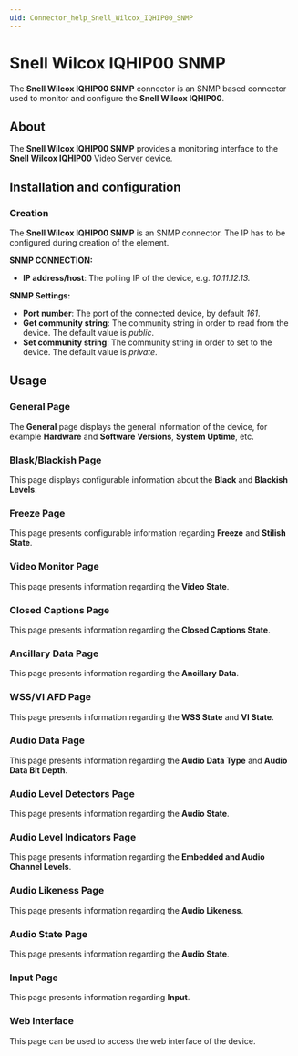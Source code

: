 ```yaml
---
uid: Connector_help_Snell_Wilcox_IQHIP00_SNMP
---
```


# Snell Wilcox IQHIP00 SNMP

The **Snell Wilcox IQHIP00 SNMP** connector is an SNMP based connector used to monitor and configure the **Snell Wilcox IQHIP00**.

## About

The **Snell Wilcox IQHIP00 SNMP** provides a monitoring interface to the **Snell Wilcox IQHIP00** Video Server device.

## Installation and configuration

### Creation

The **Snell Wilcox IQHIP00 SNMP** is an SNMP connector. The IP has to be configured during creation of the element.

**SNMP CONNECTION:**

- **IP address/host**: The polling IP of the device, e.g. *10.11.12.13.*

**SNMP Settings:**

- **Port number**: The port of the connected device, by default *161*.
- **Get community string**: The community string in order to read from the device. The default value is *public*.
- **Set community string**: The community string in order to set to the device. The default value is *private*.

## Usage

### General Page

The **General** page displays the general information of the device, for example **Hardware** and **Software Versions**, **System Uptime**, etc.

### Blask/Blackish Page

This page displays configurable information about the **Black** and **Blackish Levels**.

### Freeze Page

This page presents configurable information regarding **Freeze** and **Stilish State**.

### Video Monitor Page

This page presents information regarding the **Video State**.

### Closed Captions Page

This page presents information regarding the **Closed Captions State**.

### Ancillary Data Page

This page presents information regarding the **Ancillary Data**.

### WSS/VI AFD Page

This page presents information regarding the **WSS State** and **VI State**.

### Audio Data Page

This page presents information regarding the **Audio Data Type** and **Audio Data Bit Depth**.

### Audio Level Detectors Page

This page presents information regarding the **Audio State**.

### Audio Level Indicators Page

This page presents information regarding the **Embedded and Audio Channel Levels**.

### Audio Likeness Page

This page presents information regarding the **Audio Likeness**.

### Audio State Page

This page presents information regarding the **Audio State**.

### Input Page

This page presents information regarding **Input**.

### Web Interface

This page can be used to access the web interface of the device.
